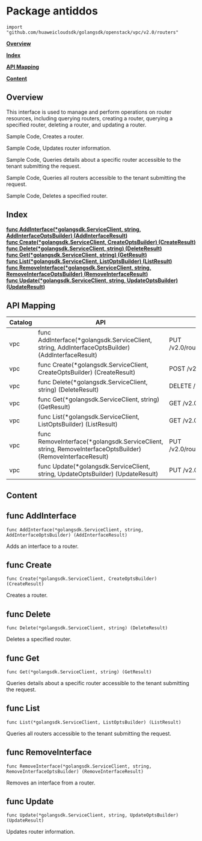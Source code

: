 # Package antiddos
    import "github.com/huaweicloudsdk/golangsdk/openstack/vpc/v2.0/routers"
**[Overview](#overview)**  

**[Index](#index)**  

**[API Mapping](#api-mapping)**  

**[Content](#content)**  

## Overview
This interface is used to manage and perform operations on router resources, including querying routers, creating a router, querying a specified router, deleting a router, and updating a router.

Sample Code, Creates a router.

    
Sample Code, Updates router information.

    
Sample Code, Queries details about a specific router accessible to the tenant submitting the request.

    
Sample Code, Queries all routers accessible to the tenant submitting the request. 

    
    
Sample Code, Deletes a specified router.

    
## Index
**[func AddInterface(*golangsdk.ServiceClient, string, AddInterfaceOptsBuilder) (AddInterfaceResult)](#func-addinterface)**  
**[func Create(*golangsdk.ServiceClient, CreateOptsBuilder) (CreateResult)](#func-create)**  
**[func Delete(*golangsdk.ServiceClient, string) (DeleteResult)](#func-delete)**  
**[func Get(*golangsdk.ServiceClient, string) (GetResult)](#func-get)**  
**[func List(*golangsdk.ServiceClient, ListOptsBuilder) (ListResult)](#func-list)**  
**[func RemoveInterface(*golangsdk.ServiceClient, string, RemoveInterfaceOptsBuilder) (RemoveInterfaceResult)](#func-removeinterface)**  
**[func Update(*golangsdk.ServiceClient, string, UpdateOptsBuilder) (UpdateResult)](#func-update)**  
## API Mapping
|Catalog|API|EndPoint|
|----|---|--------|
|vpc|func AddInterface(*golangsdk.ServiceClient, string, AddInterfaceOptsBuilder) (AddInterfaceResult)|PUT /v2.0/routers/{router_id}/add_router_interface|
|vpc|func Create(*golangsdk.ServiceClient, CreateOptsBuilder) (CreateResult)|POST /v2.0/routers|
|vpc|func Delete(*golangsdk.ServiceClient, string) (DeleteResult)|DELETE /v2.0/routers/{router_id}|
|vpc|func Get(*golangsdk.ServiceClient, string) (GetResult)|GET /v2.0/routers/{router_id}|
|vpc|func List(*golangsdk.ServiceClient, ListOptsBuilder) (ListResult)|GET /v2.0/routers|
|vpc|func RemoveInterface(*golangsdk.ServiceClient, string, RemoveInterfaceOptsBuilder) (RemoveInterfaceResult)|PUT /v2.0/routers/{router_id}/remove_router_interface|
|vpc|func Update(*golangsdk.ServiceClient, string, UpdateOptsBuilder) (UpdateResult)|PUT /v2.0/routers/{router_id}|
## Content
## func AddInterface
    func AddInterface(*golangsdk.ServiceClient, string, AddInterfaceOptsBuilder) (AddInterfaceResult)  
Adds an interface to a router.
## func Create
    func Create(*golangsdk.ServiceClient, CreateOptsBuilder) (CreateResult)  
Creates a router.
## func Delete
    func Delete(*golangsdk.ServiceClient, string) (DeleteResult)  
Deletes a specified router.
## func Get
    func Get(*golangsdk.ServiceClient, string) (GetResult)  
Queries details about a specific router accessible to the tenant submitting the request.
## func List
    func List(*golangsdk.ServiceClient, ListOptsBuilder) (ListResult)  
Queries all routers accessible to the tenant submitting the request. 
## func RemoveInterface
    func RemoveInterface(*golangsdk.ServiceClient, string, RemoveInterfaceOptsBuilder) (RemoveInterfaceResult)  
Removes an interface from a router.
## func Update
    func Update(*golangsdk.ServiceClient, string, UpdateOptsBuilder) (UpdateResult)  
Updates router information.
